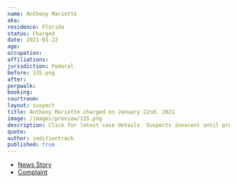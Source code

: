 ```yaml
---
name: Anthony Mariotto
aka:
residence: Florida
status: Charged
date: 2021-01-22
age:
occupation:
affiliations:
jurisdiction: Federal
before: 135.png
after:
perpwalk:
booking:
courtroom:
layout: suspect
title: Anthony Mariotto charged on January 22nd, 2021
image: /images/preview/135.png
description: Click for latest case details. Suspects innocent until proven guilty.
quote:
author: seditiontrack
published: true
---
```


- [News Story](https://floridadailypost.com/fort-pierce-man-faces-capitol-riot-charges-posting-images/)
- [Complaint](https://www.justice.gov/opa/page/file/1359631/download)
